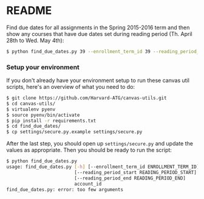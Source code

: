 # README

Find due dates for all assignments in the Spring 2015-2016 term and then show any courses that have due dates set during reading period (Th. April 28th to Wed. May 4th):

```sh
$ python find_due_dates.py 39 --enrollment_term_id 39 --reading_period_start 2016-04-28 --reading_period_end 2016-05-04
```

### Setup your environment

If you don't already have your environment setup to run these canvas util scripts, here's an overview of what you need to do:

```sh
$ git clone https://github.com/Harvard-ATG/canvas-utils.git
$ cd canvas-utils/
$ virtualenv pyenv
$ source pyenv/bin/activate
$ pip install -r requirements.txt
$ cd find_due_dates/
$ cp settings/secure.py.example settings/secure.py
```

After the last step, you should open up `settings/secure.py` and update the values as appropriate. Then you should be ready to run the script:

```sh
$ python find_due_dates.py 
usage: find_due_dates.py [-h] [--enrollment_term_id ENROLLMENT_TERM_ID]
                         [--reading_period_start READING_PERIOD_START]
                         [--reading_period_end READING_PERIOD_END]
                         account_id
find_due_dates.py: error: too few arguments
```
